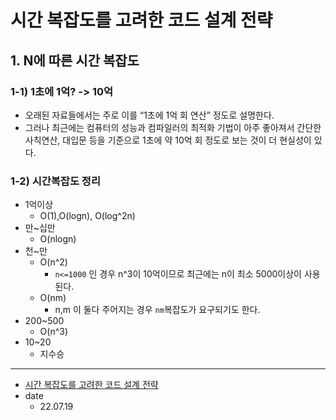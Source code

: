 # 시간 복잡도를 고려한 코드 설계 전략

## 1. N에 따른 시간 복잡도

### 1-1) 1초에 1억? -> 10억

* 오래된 자료들에서는 주로 이를 “1초에 1억 회 연산” 정도로 설명한다.
* 그러나 최근에는 컴퓨터의 성능과 컴파일러의 최적화 기법이 아주 좋아져서 간단한 사칙연산, 대입문 등을 기준으로 1초에 약 10억 회 정도로 보는 것이 더 현실성이 있다.

### 1-2) 시간복잡도 정리

* 1억이상
  * O(1),O(logn), O(log^2n)
* 만~십만
  * O(nlogn)
* 천~만
  * O(n^2)
    * `n<=1000` 인 경우 n^3이 10억이므로 최근에는 n이 최소 5000이상이 사용된다.
  * O(nm)
    * n,m 이 둘다 주어지는 경우 `nm`복잡도가 요구되기도 한다.
* 200~500
  * O(n^3)
* 10~20
  * 지수승

<hr/>

* [시간 복잡도를 고려한 코드 설계 전략](http://www.secmem.org/blog/2021/01/22/time-complexity/#fnref:2)
* date
  * 22.07.19
